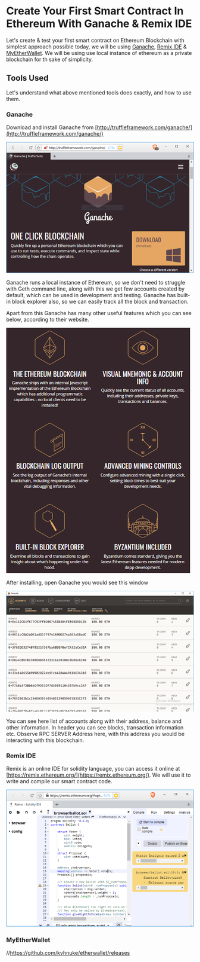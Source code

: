 # Create Your  First Smart Contract In Ethereum With Ganache & Remix IDE

Let's create & test your first smart contract on Ethereum Blockchain with simplest approach possible today, we will be using [Ganache](http://truffleframework.com/ganache/), [Remix IDE](https://remix.ethereum.org/) & [MyEtherWallet](https://www.myetherwallet.com/).
We will be using use local instance of ethereum as a private blockchain for th sake of simplicity.

## Tools Used

Let's understand what above mentioned tools does exactly, and how to use them.

### Ganache

Download and install Ganache from [http://truffleframework.com/ganache/](http://truffleframework.com/ganache/)

![Ganache_WebPage](assets/Ganache_WebPage.png)

Ganache runs a local instance of Ethereum, so we don't need to struggle with Geth command line, along with this we get few accounts created by default, which can be used in development and testing. 
Ganache has built-in block explorer also, so we can easily track all the block and transaction.

Apart from this Ganache has many other useful features which you can see below, according to their website.

![Ganache_Features](assets/Ganache_Features.png)

After installing, open Ganache you would see this window

![Ganache_Window](assets/Ganache_Window.png)

You can see here list of accounts along with their address, balance and other information. In header you can see blocks, transaction information etc. Observe  RPC SERVER Address here, with this address you would be interacting with this blockchain.

### Remix IDE

Remix is an online IDE for solidity language, you can access it online at [https://remix.ethereum.org/](https://remix.ethereum.org/). We will use it to write and compile our smart contract code.

![RemixIDE](assets/RemixIDE.png)

### MyEtherWallet

//https://github.com/kvhnuke/etherwallet/releases




